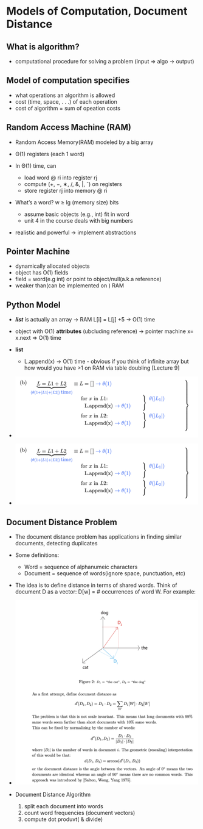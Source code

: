 # Models of Computation, Document Distance

## What is algorithm?

- computational procedure for solving a problem (input => algo -> output)

## Model of computation specifies

- what operations an algorithm is allowed
- cost (time, space, . . .) of each operation
- cost of algorithm = sum of opeation costs

## Random Access Machine (RAM)

- Random Access Memory(RAM) modeled by a big array
- Θ(1) registers (each 1 word)
- In Θ(1) time, can

  - load word @ ri into register rj
  - compute (+, −, ∗, /, &, |, ˆ) on registers
  - store register rj into memory @ ri

- What’s a word? w ≥ lg (memory size) bits

  - assume basic objects (e.g., int) fit in word
  - unit 4 in the course deals with big numbers

- realistic and powerful -> implement abstractions

## Pointer Machine

- dynamically allocated objects
- object has O(1) fields
- field = word(e.g int) or point to object/null(a.k.a reference)
- weaker than(can be implemented on ) RAM

## Python Model

- **_list_** is actually an array -> RAM L[i] = L[j] +5 -> O(1) time
- object with O(1) **attributes** (ubcluding reference) -> pointer machine x= x.next => O(1) time

- **list**
  - L.append(x) -> O(1) time - obvious if you think of infinite array but how would you have >1 on RAM via table doubling [Lecture 9]
- ![image](https://github.com/Ray0907/intro2algorithms/blob/master/static/2/2_list.png)

- ![image](https://github.com/Ray0907/intro2algorithms/blob/master/static/2/2_list_2.png)

## Document Distance Problem

- The document distance problem has applications in finding similar documents, detecting
  duplicates

- Some definitions:

  - Word = sequence of alphanumeic characters
  - Document = sequence of words(ignore space, punctuation, etc)

- The idea is to define distance in terms of shared words. Think of document D as a vector:
  D[w] = # occurrences of word W. For example:
- ![image](https://github.com/Ray0907/intro2algorithms/blob/master/static/2/2_document_counting.png)

- Document Distance Algorithm
  1.  split each document into words
  2.  count word frequencies (document vectors)
  3.  compute dot produvt( & divide)
